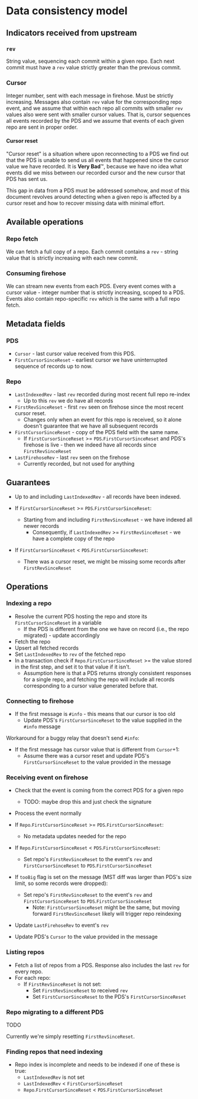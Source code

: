 # Data consistency model

## Indicators received from upstream

### `rev`

String value, sequencing each commit within a given repo. Each next commit must have a `rev` value strictly greater than the previous commit.

### Cursor

Integer number, sent with each message in firehose. Must be strictly increasing. Messages also contain `rev` value for the corresponding repo event, and we assume that within each repo all commits with smaller `rev` values also were sent with smaller cursor values. That is, cursor sequences all events recorded by the PDS and we assume that events of each given repo are sent in proper order.

#### Cursor reset

"Cursor reset" is a situation where upon reconnecting to a PDS we find out that the PDS is unable to send us all events that happened since the cursor value we have recorded. It is **Very Bad**™, because we have no idea what events did we miss between our recorded cursor and the new cursor that PDS has sent us.

This gap in data from a PDS must be addressed somehow, and most of this document revolves around detecting when a given repo is affected by a cursor reset and how to recover missing data with minimal effort.

## Available operations

### Repo fetch

We can fetch a full copy of a repo. Each commit contains a `rev` - string value
that is strictly increasing with each new commit.

### Consuming firehose

We can stream new events from each PDS. Every event comes with a cursor value -
integer number that is strictly increasing, scoped to a PDS. Events also contain
repo-specific `rev` which is the same with a full repo fetch.

## Metadata fields

### PDS

* `Cursor` - last cursor value received from this PDS.
* `FirstCursorSinceReset` - earliest cursor we have uninterrupted sequence of
  records up to now.

### Repo

* `LastIndexedRev` - last `rev` recorded during most recent full repo re-index
  * Up to this `rev` we do have all records
* `FirstRevSinceReset` - first `rev` seen on firehose since the most recent
  cursor reset.
  * Changes only when an event for this repo is received, so it alone doesn't
    guarantee that we have all subsequent records
* `FirstCursorSinceReset` - copy of the PDS field with the same name.
  * If `FirstCursorSinceReset` >= `PDS`.`FirstCursorSinceReset` and PDS's
    firehose is live - then we indeed have all records since
    `FirstRevSinceReset`
* `LastFirehoseRev` - last `rev` seen on the firehose
  * Currently recorded, but not used for anything

## Guarantees

* Up to and including `LastIndexedRev` - all records have been indexed.

* If `FirstCursorSinceReset` >= `PDS`.`FirstCursorSinceReset`:
  * Starting from and including `FirstRevSinceReset` - we have indexed all newer
    records
    * Consequently, if `LastIndexedRev` >= `FirstRevSinceReset` - we have a
      complete copy of the repo

* If `FirstCursorSinceReset` < `PDS`.`FirstCursorSinceReset`:
  * There was a cursor reset, we might be missing some records after
    `FirstRevSinceReset`

## Operations

### Indexing a repo

* Resolve the current PDS hosting the repo and store its `FirstCursorSinceReset` in a variable
  * If the PDS is different from the one we have on record (i.e., the repo migrated) - update accordingly
* Fetch the repo
* Upsert all fetched records
* Set `LastIndexedRev` to `rev` of the fetched repo
* In a transaction check if `Repo`.`FirstCursorSinceReset` >= the value stored in the first step, and set it to that value if it isn't.
  * Assumption here is that a PDS returns strongly consistent responses for a single repo, and fetching the repo will include all records corresponding to a cursor value generated before that.

### Connecting to firehose

* If the first message is `#info` - this means that our cursor is too old
  * Update PDS's `FirstCursorSinceReset` to the value supplied in the `#info`
    message

Workaround for a buggy relay that doesn't send `#info`:

* If the first message has cursor value that is different from `Cursor`+1:
  * Assume there was a cursor reset and update PDS's `FirstCursorSinceReset` to
    the value provided in the message

### Receiving event on firehose

* Check that the event is coming from the correct PDS for a given repo
  * TODO: maybe drop this and just check the signature
* Process the event normally
* If `Repo`.`FirstCursorSinceReset` >= `PDS`.`FirstCursorSinceReset`:
  * No metadata updates needed for the repo
* If `Repo`.`FirstCursorSinceReset` < `PDS`.`FirstCursorSinceReset`:
  * Set repo's `FirstRevSinceReset` to the event's `rev` and
    `FirstCursorSinceReset` to `PDS`.`FirstCursorSinceReset`

* If `tooBig` flag is set on the message (MST diff was larger than PDS's size
  limit, so some records were dropped):
  * Set repo's `FirstRevSinceReset` to the event's `rev` and
    `FirstCursorSinceReset` to `PDS`.`FirstCursorSinceReset`
    * Note: `FirstCursorSinceReset` might be the same, but moving forward
      `FirstRevSinceReset` likely will trigger repo reindexing

* Update `LastFirehoseRev` to event's `rev`
* Update PDS's `Cursor` to the value provided in the message

### Listing repos

* Fetch a list of repos from a PDS. Response also includes the last `rev` for
  every repo.
* For each repo:
  * If `FirstRevSinceReset` is not set:
    * Set `FirstRevSinceReset` to received `rev`
    * Set `FirstCursorSinceReset` to the PDS's `FirstCursorSinceReset`

### Repo migrating to a different PDS

TODO

Currently we're simply resetting `FirstRevSinceReset`.

### Finding repos that need indexing

* Repo index is incomplete and needs to be indexed if one of these is true:
  * `LastIndexedRev` is not set
  * `LastIndexedRev` < `FirstCursorSinceReset`
  * `Repo`.`FirstCursorSinceReset` < `PDS`.`FirstCursorSinceReset`
